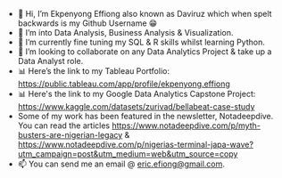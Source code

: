- 👋 Hi, I’m Ekpenyong Effiong also known as Daviruz which when spelt backwards is my Github Username 😁
- 👀 I’m into Data Analysis, Business Analysis & Visualization.
- 🌱 I’m currently fine tuning my SQL & R skills whilst learning Python.
- 💞️ I’m looking to collaborate on any Data Analytics Project & take up a Data Analyst role.
- 📊 Here’s the link to my Tableau Portfolio: https://public.tableau.com/app/profile/ekpenyong.effiong
- 📊 Here's the link to my Google Data Analytics Capstone Project: https://www.kaggle.com/datasets/zurivad/bellabeat-case-study
- Some of my work has been featured in the newsletter, Notadeepdive. You can read the articles https://www.notadeepdive.com/p/myth-busters-are-nigerian-legacy & https://www.notadeepdive.com/p/nigerias-terminal-japa-wave?utm_campaign=post&utm_medium=web&utm_source=copy
- 📫 You can send me an email @ eric.efiong@gmail.com.

<!---
zurivad7/zurivad7 is a ✨ special ✨ repository because its `README.md` (this file) appears on your GitHub profile.
You can click the Preview link to take a look at your changes.
--->
